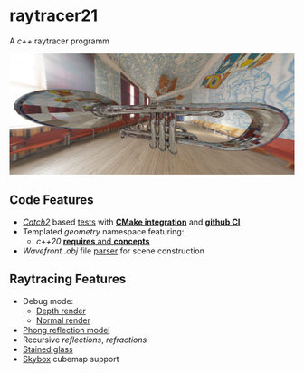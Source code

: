 # raytracer21

A *c++* raytracer programm

![alt text](https://github.com/BlackSamorez/raytracer21/blob/main/examples/trumpet/example.png?raw=true)

## Code Features

* [*Catch2*](https://github.com/catchorg/Catch2) based [tests](/tests/reader/test_reader.cpp) with [**CMake integration**](/tests/CMakeLists.txt) and [**github CI**](/.github/workflows/cmake.yml)
* Templated *geometry* namespace featuring:
  * *c++20* [**requires** and **concepts**](/src/geometry/vector.h)
* *Wavefront .obj* file [parser](/src/scene/reader.cpp) for scene construction

## Raytracing Features

* Debug mode: 
  * [Depth render](/tests/debug_mode/scenes/classic_box/depth.png)
  * [Normal render](/tests/debug_mode/scenes/classic_box/normal.png)
* [Phong reflection model](https://en.wikipedia.org/wiki/Phong_reflection_model)
* Recursive *reflections*, *refractions*
* [Stained glass](https://github.com/BlackSamorez/raytracer21/blob/main/examples/dgap/full.png?raw=true)
* [Skybox](/src/scene/skybox.h) cubemap support
